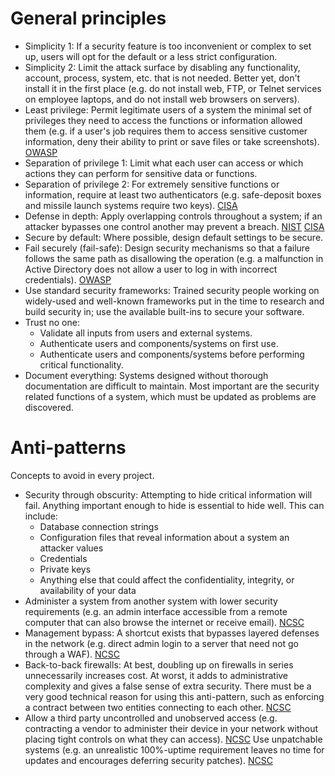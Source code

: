 # General principles

* Simplicity 1: If a security feature is too inconvenient or complex to set up, users will opt for the default or a less strict configuration.
* Simplicity 2: Limit the attack surface by disabling any functionality, account, process, system, etc. that is not needed. Better yet, don't install it in the first place (e.g. do not install web, FTP, or Telnet services on employee laptops, and do not install web browsers on servers).
* Least privilege: Permit legitimate users of a system the minimal set of privileges they need to access the functions or information allowed them (e.g. if a user's job requires them to access sensitive customer information, deny their ability to print or save files or take screenshots). [OWASP](https://owasp.org/www-community/Access_Control)
* Separation of privilege 1: Limit what each user can access or which actions they can perform for sensitive data or functions.
* Separation of privilege 2: For extremely sensitive functions or information, require at least two authenticators (e.g. safe-deposit boxes and missile launch systems require two keys). [CISA](https://www.cisa.gov/uscert/bsi/articles/knowledge/principles/separation-of-privilege)
* Defense in depth: Apply overlapping controls throughout a system; if an attacker bypasses one control another may prevent a breach. [NIST](https://csrc.nist.gov/glossary/term/defense_in_depth) [CISA](https://www.cisa.gov/uscert/bsi/articles/knowledge/principles/defense-in-depth)
* Secure by default: Where possible, design default settings to be secure.
* Fail securely (fail-safe): Design security mechanisms so that a failure follows the same path as disallowing the operation (e.g. a malfunction in Active Directory does not allow a user to log in with incorrect credentials). [OWASP](https://owasp.org/www-community/Fail_securely)
* Use standard security frameworks: Trained security people working on widely-used and well-known frameworks put in the time to research and build security in; use the available built-ins to secure your software.
* Trust no one:
  * Validate all inputs from users and external systems.
  * Authenticate users and components/systems on first use.
  * Authenticate users and components/systems before performing critical functionality.
* Document everything: Systems designed without thorough documentation are difficult to maintain. Most important are the security related functions of a system, which must be updated as problems are discovered.

# Anti-patterns
Concepts to avoid in every project. 

* Security through obscurity: Attempting to hide critical information will fail. Anything important enough to hide is essential to hide well. This can include:
  * Database connection strings
  * Configuration files that reveal information about a system an attacker values
  * Credentials
  * Private keys
  * Anything else that could affect the confidentiality, integrity, or availability of your data
* Administer a system from another system with lower security requirements (e.g. an admin interface accessible from a remote computer that can also browse the internet or receive email). [NCSC](https://www.ncsc.gov.uk/whitepaper/security-architecture-anti-patterns)
* Management bypass: A shortcut exists that bypasses layered defenses in the network (e.g. direct admin login to a server that need not go through a WAF). [NCSC](https://www.ncsc.gov.uk/whitepaper/security-architecture-anti-patterns)
* Back-to-back firewalls: At best, doubling up on firewalls in series unnecessarily increases cost. At worst, it adds to administrative complexity and gives a false sense of extra security. There must be a very good technical reason for using this anti-pattern, such as enforcing a contract between two entities connecting to each other. [NCSC](https://www.ncsc.gov.uk/whitepaper/security-architecture-anti-patterns)
* Allow a third party uncontrolled and unobserved access (e.g. contracting a vendor to administer their device in your network without placing tight controls on what they can access). [NCSC](https://www.ncsc.gov.uk/whitepaper/security-architecture-anti-patterns)
Use unpatchable systems (e.g. an unrealistic 100%-uptime requirement leaves no time for updates and encourages deferring security patches). [NCSC](https://www.ncsc.gov.uk/whitepaper/security-architecture-anti-patterns)

